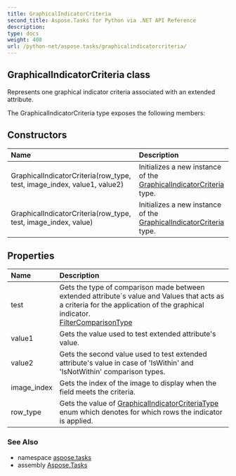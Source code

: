 ```yaml
---
title: GraphicalIndicatorCriteria
second_title: Aspose.Tasks for Python via .NET API Reference
description: 
type: docs
weight: 400
url: /python-net/aspose.tasks/graphicalindicatorcriteria/
---
```


## GraphicalIndicatorCriteria class

Represents one graphical indicator criteria associated with an extended attribute.

The GraphicalIndicatorCriteria type exposes the following members:
## Constructors
| Name | Description |
| :- | :- |
|GraphicalIndicatorCriteria(row_type, test, image_index, value1, value2)|Initializes a new instance of the [GraphicalIndicatorCriteria](/tasks/python-net/aspose.tasks/graphicalindicatorcriteria/) type.|
|GraphicalIndicatorCriteria(row_type, test, image_index, value)|Initializes a new instance of the [GraphicalIndicatorCriteria](/tasks/python-net/aspose.tasks/graphicalindicatorcriteria/) type.|
## Properties
| Name | Description |
| :- | :- |
|test|Gets the type of comparison made between extended attribute`s value and Values that acts as a criteria for the application of the graphical indicator.<br/>            [FilterComparisonType](/tasks/python-net/aspose.tasks/filtercomparisontype/)|
|value1|Gets the value used to test extended attribute's value.|
|value2|Gets the second value used to test extended attribute's value in case of 'IsWithin' and 'IsNotWithin' comparison types.|
|image_index|Gets the index of the image to display when the field meets the criteria.|
|row_type|Gets the value of [GraphicalIndicatorCriteriaType](/tasks/python-net/aspose.tasks/graphicalindicatorcriteriatype/) enum which denotes for which rows the indicator is applied.|

### See Also

* namespace [aspose.tasks](/tasks/python-net/aspose.tasks/)
* assembly [Aspose.Tasks](/tasks/python-net/)

